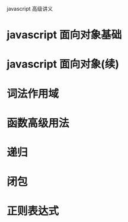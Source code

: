 
javascript 高级讲义


# javascript 面向对象基础

# javascript 面向对象(续)

# 词法作用域

# 函数高级用法

# 递归

# 闭包

# 正则表达式


